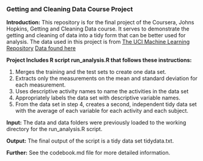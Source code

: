 
### Getting and Cleaning Data Course Project

**Introduction:** This repository is for the final project of the Coursera, Johns Hopkins, Getting and Cleaning Data course. It serves to demonstrate the getting and cleaning of data into a tidy form that can be better used for analysis. The data used in this project is from [The UCI Machine Learning Repository](http://archive.ics.uci.edu/ml/datasets/Human+Activity+Recognition+Using+Smartphones) [Data found here](https://d396qusza40orc.cloudfront.net/getdata%2Fprojectfiles%2FUCI%20HAR%20Dataset.zip)

**Project Includes R script run_analysis.R that follows these instructions:**
1.	Merges the training and the test sets to create one data set.  
2.	Extracts only the measurements on the mean and standard deviation for each measurement.  
3.	Uses descriptive activity names to name the activities in the data set  
4.	Appropriately labels the data set with descriptive variable names.  
5.	From the data set in step 4, creates a second, independent tidy data set with the average of each variable for each activity and each subject.  

**Input:** The data and data folders were previously loaded to the working directory for the run_analysis.R script.

**Output:** The final output of the script is a tidy data set tidydata.txt.


**Further:** See the codebook.md file for more detailed information.
